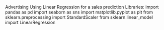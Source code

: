 Advertising
Using Linear Regression for a sales prediction
Libraries:
import pandas as pd
import seaborn as sns
import matplotlib.pyplot as plt
from sklearn.preprocessing import StandardScaler
from sklearn.linear_model import LinearRegression

